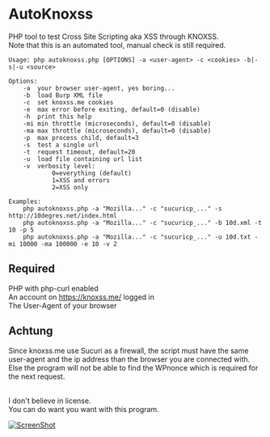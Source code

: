 # AutoKnoxss
PHP tool to test Cross Site Scripting aka XSS through KNOXSS.  
Note that this is an automated tool, manual check is still required.  

```
Usage: php autoknoxss.php [OPTIONS] -a <user-agent> -c <cookies> -b|-s|-u <source>

Options:
	-a	your browser user-agent, yes boring...
	-b	load Burp XML file
	-c	set knoxss.me cookies
	-e	max error before exiting, default=0 (disable)
	-h	print this help
	-mi	min throttle (microseconds), default=0 (disable)
	-ma	max throttle (microseconds), default=0 (disable)
	-p	max process child, default=3
	-s	test a single url
	-t	request timeout, default=20
	-u	load file containing url list
	-v	verbosity level:
			0=everything (default)
			1=XSS and errors
			2=XSS only

Examples:
	php autoknoxss.php -a "Mozilla..." -c "sucuricp_..." -s http://10degres.net/index.html
	php autoknoxss.php -a "Mozilla..." -c "sucuricp_..." -b 10d.xml -t 10 -p 5
	php autoknoxss.php -a "Mozilla..." -c "sucuricp_..." -u 10d.txt -mi 10000 -ma 100000 -e 10 -v 2
```

## Required
PHP with php-curl enabled  
An account on <https://knoxss.me/> logged in  
The User-Agent of your browser  

## Achtung
Since knoxss.me use Sucuri as a firewall, the script must have the same user-agent and the ip address than the browser you are connected with.  
Else the program will not be able to find the WPnonce which is required for the next request.  
<br>

I don't believe in license.  
You can do want you want with this program.  

[![ScreenShot](https://raw.githubusercontent.com/gwen001/autoknoxss/master/example.jpg)](https://github.com/gwen001/autoknoxss)<br>
